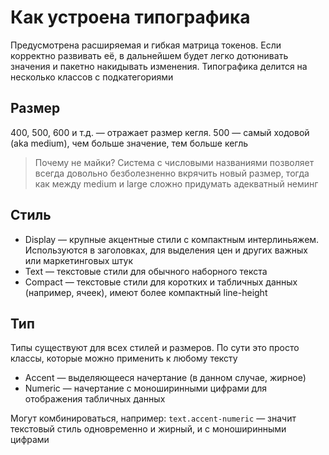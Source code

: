 # Как устроена типографика

Предусмотрена расширяемая и гибкая матрица токенов. Если корректно развивать её, в дальнейшем будет легко дотюнивать значения и пакетно накидывать изменения.
Типографика делится на несколько классов с подкатегориями

## Размер

400, 500, 600 и т.д. — отражает размер кегля. 500 — самый ходовой (aka medium), чем больше значение, тем больше кегль

> Почему не майки? Система с числовыми названиями позволяет всегда довольно безболезненно вкрячить новый размер, тогда как между medium и large сложно придумать адекватный неминг

## Стиль

* Display — крупные акцентные стили с компактным интерлиньяжем. Используются в заголовках, для выделения цен и других важных или маркетинговых штук
* Text — текстовые стили для обычного наборного текста
* Compact — текстовые стили для коротких и табличных данных (например, ячеек), имеют более компактный line-height

## Тип

Типы существуют для всех стилей и размеров. По сути это просто классы, которые можно применить к любому тексту

* Accent — выделяющееся начертание (в данном случае, жирное)
* Numeric — начертание с моноширинными цифрами для отображения табличных данных

Могут комбинироваться, например: `text.accent-numeric` — значит текстовый стиль одновременно и жирный, и с моноширинными цифрами